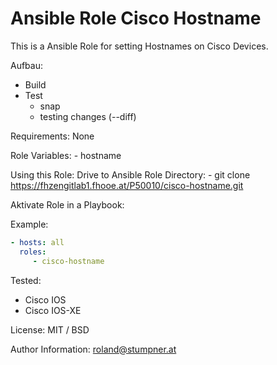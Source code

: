 # Ansible Role Cisco Hostname

This is a Ansible Role for setting Hostnames on Cisco Devices.

Aufbau:
- Build
- Test
    - snap
    - testing changes (--diff)

Requirements:
    None

Role Variables:
    - hostname

Using this Role:
Drive to Ansible Role Directory:
    - git clone https://fhzengitlab1.fhooe.at/P50010/cisco-hostname.git

Aktivate Role in a Playbook:

Example:
```YAML
- hosts: all
  roles:
     - cisco-hostname
```

Tested:
 - Cisco IOS
 - Cisco IOS-XE
 
License:
    MIT / BSD

Author Information:
roland@stumpner.at